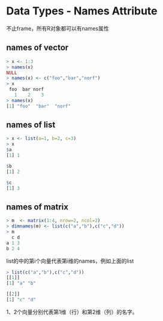 # Data Types - Names Attribute

不止frame，所有R对象都可以有names属性

## names of vector
```R
> x <- 1:3
> names(x)
NULL
> names(x) <- c("foo","bar","norf")
> x
 foo  bar norf 
   1    2    3 
> names(x)
[1] "foo"  "bar"  "norf"
```

## names of list
```R
> x <- list(a=1, b=2, c=3)
> x
$a
[1] 1

$b
[1] 2

$c
[1] 3
```
## names of matrix
```R
> m  <- matrix(1:4, nrow=2, ncol=2)
> dimnames(m) <- list(c("a","b"),c("c","d"))
> m
  c d
a 1 3
b 2 4
```
list的中的第i个向量代表第i维的names，例如上面的list
```R
> list(c("a","b"),c("c","d"))
[[1]]
[1] "a" "b"

[[2]]
[1] "c" "d"
```
1、2个向量分别代表第1维（行）和第2维（列）的名字。


